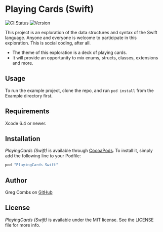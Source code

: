 # Playing Cards (Swift)

[![CI Status](http://img.shields.io/travis/grgcombs/PlayingCards-Swift.svg?style=flat)](https://travis-ci.org/grgcombs/PlayingCards-Swift)
[![Version](https://img.shields.io/cocoapods/v/PlayingCards-Swift.svg?style=flat)](http://cocoapods.org/pods/PlayingCards-Swift)

This project is an exploration of the data structures and syntax of the Swift language. Anyone and everyone is welcome to participate in this exploration.  This is social coding, after all.

- The theme of this exploration is a deck of playing cards.  
- It will provide an opportunity to mix enums, structs, classes, extensions and more.

## Usage

To run the example project, clone the repo, and run `pod install` from the Example directory first.

## Requirements

Xcode 6.4 or newer.

## Installation

_PlayingCards (Swift)_ is available through [CocoaPods](http://cocoapods.org). To install it, simply add the following line to your Podfile:

```ruby
pod "PlayingCards-Swift"
```

## Author

Greg Combs on [GitHub](https://github.com/grgcombs)

## License

_PlayingCards (Swift)_ is available under the MIT license. See the LICENSE file for more info.
